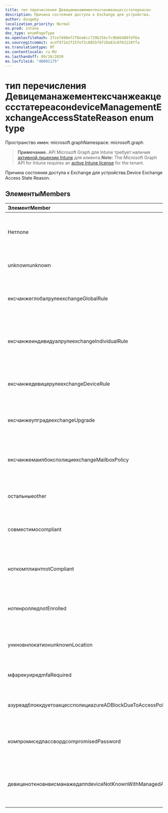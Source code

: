 ```yaml
---
title: тип перечисления Девицеманажементексчанжеакцессстатереасон
description: Причина состояния доступа к Exchange для устройства.
author: dougeby
localization_priority: Normal
ms.prod: intune
doc_type: enumPageType
ms.openlocfilehash: 37ce7d40ef2f8ea6cc729b25bcfc9b66480fdf6a
ms.sourcegitcommit: acdf972e2f25fef2c6855f6f28a63c0762228ffa
ms.translationtype: MT
ms.contentlocale: ru-RU
ms.lasthandoff: 09/18/2020
ms.locfileid: "48091175"
---
```

# <a name="devicemanagementexchangeaccessstatereason-enum-type"></a><span data-ttu-id="ce19a-103">тип перечисления Девицеманажементексчанжеакцессстатереасон</span><span class="sxs-lookup"><span data-stu-id="ce19a-103">deviceManagementExchangeAccessStateReason enum type</span></span>

<span data-ttu-id="ce19a-104">Пространство имен: microsoft.graph</span><span class="sxs-lookup"><span data-stu-id="ce19a-104">Namespace: microsoft.graph</span></span>

> <span data-ttu-id="ce19a-105">**Примечание.** API Microsoft Graph для Intune требует наличия [активной лицензии Intune](https://go.microsoft.com/fwlink/?linkid=839381) для клиента.</span><span class="sxs-lookup"><span data-stu-id="ce19a-105">**Note:** The Microsoft Graph API for Intune requires an [active Intune license](https://go.microsoft.com/fwlink/?linkid=839381) for the tenant.</span></span>

<span data-ttu-id="ce19a-106">Причина состояния доступа к Exchange для устройства.</span><span class="sxs-lookup"><span data-stu-id="ce19a-106">Device Exchange Access State Reason.</span></span>

## <a name="members"></a><span data-ttu-id="ce19a-107">Элементы</span><span class="sxs-lookup"><span data-stu-id="ce19a-107">Members</span></span>
|<span data-ttu-id="ce19a-108">Элемент</span><span class="sxs-lookup"><span data-stu-id="ce19a-108">Member</span></span>|<span data-ttu-id="ce19a-109">Значение</span><span class="sxs-lookup"><span data-stu-id="ce19a-109">Value</span></span>|<span data-ttu-id="ce19a-110">Описание</span><span class="sxs-lookup"><span data-stu-id="ce19a-110">Description</span></span>|
|:---|:---|:---|
|<span data-ttu-id="ce19a-111">Нет</span><span class="sxs-lookup"><span data-stu-id="ce19a-111">none</span></span>|<span data-ttu-id="ce19a-112">нуль</span><span class="sxs-lookup"><span data-stu-id="ce19a-112">0</span></span>|<span data-ttu-id="ce19a-113">Не обнаружена Причина состояния доступа в Exchange</span><span class="sxs-lookup"><span data-stu-id="ce19a-113">No access state reason discovered from Exchange</span></span>|
|<span data-ttu-id="ce19a-114">unknown</span><span class="sxs-lookup"><span data-stu-id="ce19a-114">unknown</span></span>|<span data-ttu-id="ce19a-115">1 </span><span class="sxs-lookup"><span data-stu-id="ce19a-115">1</span></span>|<span data-ttu-id="ce19a-116">Причина неизвестного состояния доступа</span><span class="sxs-lookup"><span data-stu-id="ce19a-116">Unknown access state reason</span></span>|
|<span data-ttu-id="ce19a-117">ексчанжеглобалруле</span><span class="sxs-lookup"><span data-stu-id="ce19a-117">exchangeGlobalRule</span></span>|<span data-ttu-id="ce19a-118">2 </span><span class="sxs-lookup"><span data-stu-id="ce19a-118">2</span></span>|<span data-ttu-id="ce19a-119">Состояние доступа определяется глобальным правилом Exchange</span><span class="sxs-lookup"><span data-stu-id="ce19a-119">Access state determined by Exchange Global rule</span></span>|
|<span data-ttu-id="ce19a-120">ексчанжеиндивидуалруле</span><span class="sxs-lookup"><span data-stu-id="ce19a-120">exchangeIndividualRule</span></span>|<span data-ttu-id="ce19a-121">4</span><span class="sxs-lookup"><span data-stu-id="ce19a-121">3</span></span>|<span data-ttu-id="ce19a-122">Состояние доступа определяется индивидуальной правилом Exchange</span><span class="sxs-lookup"><span data-stu-id="ce19a-122">Access state determined by Exchange Individual rule</span></span>|
|<span data-ttu-id="ce19a-123">ексчанжедевицеруле</span><span class="sxs-lookup"><span data-stu-id="ce19a-123">exchangeDeviceRule</span></span>|<span data-ttu-id="ce19a-124">4 </span><span class="sxs-lookup"><span data-stu-id="ce19a-124">4</span></span>|<span data-ttu-id="ce19a-125">Состояние доступа определяется правилом устройства Exchange</span><span class="sxs-lookup"><span data-stu-id="ce19a-125">Access state determined by Exchange Device rule</span></span>|
|<span data-ttu-id="ce19a-126">ексчанжеупграде</span><span class="sxs-lookup"><span data-stu-id="ce19a-126">exchangeUpgrade</span></span>|<span data-ttu-id="ce19a-127">5 </span><span class="sxs-lookup"><span data-stu-id="ce19a-127">5</span></span>|<span data-ttu-id="ce19a-128">Состояние доступа из-за обновления Exchange</span><span class="sxs-lookup"><span data-stu-id="ce19a-128">Access state due to Exchange upgrade</span></span>|
|<span data-ttu-id="ce19a-129">ексчанжемаилбоксполици</span><span class="sxs-lookup"><span data-stu-id="ce19a-129">exchangeMailboxPolicy</span></span>|<span data-ttu-id="ce19a-130">6 </span><span class="sxs-lookup"><span data-stu-id="ce19a-130">6</span></span>|<span data-ttu-id="ce19a-131">Состояние доступа определяется политикой почтовых ящиков Exchange</span><span class="sxs-lookup"><span data-stu-id="ce19a-131">Access state determined by Exchange Mailbox Policy</span></span>|
|<span data-ttu-id="ce19a-132">остальные</span><span class="sxs-lookup"><span data-stu-id="ce19a-132">other</span></span>|<span data-ttu-id="ce19a-133">7 </span><span class="sxs-lookup"><span data-stu-id="ce19a-133">7</span></span>|<span data-ttu-id="ce19a-134">Состояние доступа определяется Exchange</span><span class="sxs-lookup"><span data-stu-id="ce19a-134">Access state determined by Exchange</span></span>|
|<span data-ttu-id="ce19a-135">совместимо</span><span class="sxs-lookup"><span data-stu-id="ce19a-135">compliant</span></span>|<span data-ttu-id="ce19a-136">8 </span><span class="sxs-lookup"><span data-stu-id="ce19a-136">8</span></span>|<span data-ttu-id="ce19a-137">Состояние доступа, предоставленное запросом на соответствие</span><span class="sxs-lookup"><span data-stu-id="ce19a-137">Access state granted by compliance challenge</span></span>|
|<span data-ttu-id="ce19a-138">ноткомплиант</span><span class="sxs-lookup"><span data-stu-id="ce19a-138">notCompliant</span></span>|<span data-ttu-id="ce19a-139">9 </span><span class="sxs-lookup"><span data-stu-id="ce19a-139">9</span></span>|<span data-ttu-id="ce19a-140">Состояние доступа отозвано с помощью запроса на соответствие</span><span class="sxs-lookup"><span data-stu-id="ce19a-140">Access state revoked by compliance challenge</span></span>|
|<span data-ttu-id="ce19a-141">нотенроллед</span><span class="sxs-lookup"><span data-stu-id="ce19a-141">notEnrolled</span></span>|<span data-ttu-id="ce19a-142">10 </span><span class="sxs-lookup"><span data-stu-id="ce19a-142">10</span></span>|<span data-ttu-id="ce19a-143">Состояние доступа, аннулированное запросом управления</span><span class="sxs-lookup"><span data-stu-id="ce19a-143">Access state revoked by management challenge</span></span>|
|<span data-ttu-id="ce19a-144">ункновнлокатион</span><span class="sxs-lookup"><span data-stu-id="ce19a-144">unknownLocation</span></span>|<span data-ttu-id="ce19a-145">12 </span><span class="sxs-lookup"><span data-stu-id="ce19a-145">12</span></span>|<span data-ttu-id="ce19a-146">Состояние доступа в связи с неизвестным расположением</span><span class="sxs-lookup"><span data-stu-id="ce19a-146">Access state due to unknown location</span></span>|
|<span data-ttu-id="ce19a-147">мфарекуиред</span><span class="sxs-lookup"><span data-stu-id="ce19a-147">mfaRequired</span></span>|<span data-ttu-id="ce19a-148">13 </span><span class="sxs-lookup"><span data-stu-id="ce19a-148">13</span></span>|<span data-ttu-id="ce19a-149">Состояние доступа из-за вызова MFA</span><span class="sxs-lookup"><span data-stu-id="ce19a-149">Access state due to MFA challenge</span></span>|
|<span data-ttu-id="ce19a-150">азуреадблоккдуетоакцессполици</span><span class="sxs-lookup"><span data-stu-id="ce19a-150">azureADBlockDueToAccessPolicy</span></span>|<span data-ttu-id="ce19a-151">14 </span><span class="sxs-lookup"><span data-stu-id="ce19a-151">14</span></span>|<span data-ttu-id="ce19a-152">Состояние доступа, отозванное политикой доступа AAD</span><span class="sxs-lookup"><span data-stu-id="ce19a-152">Access State revoked by AAD Access Policy</span></span>|
|<span data-ttu-id="ce19a-153">компромиседпассворд</span><span class="sxs-lookup"><span data-stu-id="ce19a-153">compromisedPassword</span></span>|<span data-ttu-id="ce19a-154">15 </span><span class="sxs-lookup"><span data-stu-id="ce19a-154">15</span></span>|<span data-ttu-id="ce19a-155">Состояние доступа отозвано с помощью скомпрометированного пароля</span><span class="sxs-lookup"><span data-stu-id="ce19a-155">Access State revoked by compromised password</span></span>|
|<span data-ttu-id="ce19a-156">девиценоткновнвисманажедапп</span><span class="sxs-lookup"><span data-stu-id="ce19a-156">deviceNotKnownWithManagedApp</span></span>|<span data-ttu-id="ce19a-157">16 </span><span class="sxs-lookup"><span data-stu-id="ce19a-157">16</span></span>|<span data-ttu-id="ce19a-158">Состояние доступа, отозванное с помощью вызова управляемого приложения</span><span class="sxs-lookup"><span data-stu-id="ce19a-158">Access state revoked by managed application challenge</span></span>|









